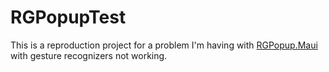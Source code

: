# RGPopupTest
This is a reproduction project for a problem I'm having with [RGPopup.Maui](https://github.com/microspaze/RGPopup.Maui) with gesture recognizers not working.
